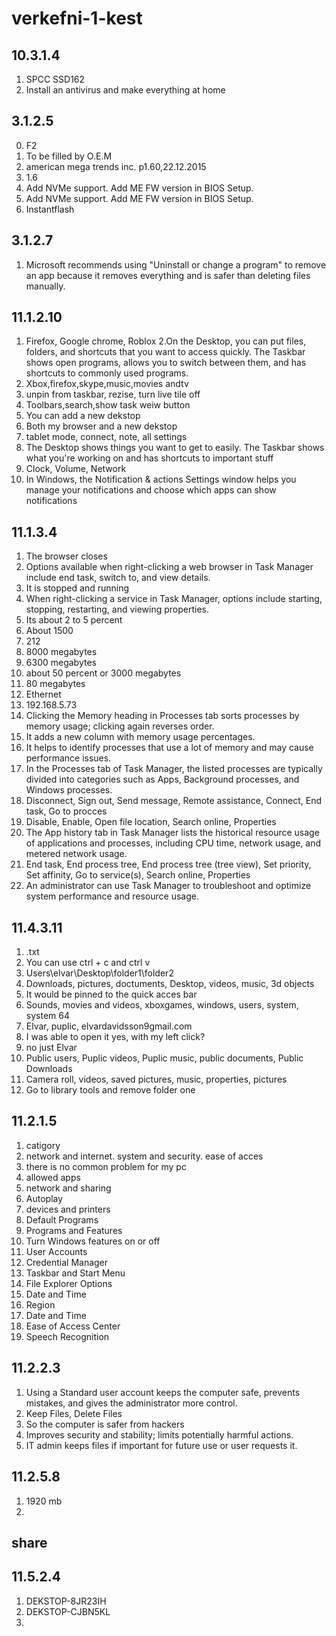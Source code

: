 # verkefni-1-kest

## 10.3.1.4
1. SPCC SSD162
2. Install an antivirus and make everything at home

## 3.1.2.5
0. F2
1. To be filled by O.E.M
2. american mega trends inc. p1.60,22.12.2015
4. 1.6
5. Add NVMe support. Add ME FW version in BIOS Setup.
6. Add NVMe support. Add ME FW version in BIOS Setup.
7. Instantflash

## 3.1.2.7
1. Microsoft recommends using "Uninstall or change a program" to remove an app because it removes everything and is safer than deleting files manually.

## 11.1.2.10
1. Firefox, Google chrome, Roblox
2.On the Desktop, you can put files, folders, and shortcuts that you want to access quickly. The Taskbar shows open programs, allows you to switch between them, and has shortcuts to commonly used programs.
3. Xbox,firefox,skype,music,movies andtv
4. unpin from taskbar, rezise, turn live tile off
5. Toolbars,search,show task weiw button
6. You can add a new dekstop
7. Both my browser and a new dekstop
8. tablet mode, connect, note, all settings
9. The Desktop shows things you want to get to easily. The Taskbar shows what you're working on and has shortcuts to important stuff
10. Clock, Volume, Network
11. In Windows, the Notification & actions Settings window helps you manage your notifications and choose which apps can show notifications

## 11.1.3.4
1. The browser closes
2. Options available when right-clicking a web browser in Task Manager include end task, switch to, and view details.
3. It is stopped and running
4. When right-clicking a service in Task Manager, options include starting, stopping, restarting, and viewing properties.
5. Its about 2 to 5 percent
6. About 1500
7. 212
8. 8000 megabytes
9. 6300 megabytes
10. about 50 percent or 3000 megabytes
11. 80 megabytes
12. Ethernet
13. 192.168.5.73
14. Clicking the Memory heading in Processes tab sorts processes by memory usage; clicking again reverses order.
15. It adds a new column with memory usage percentages.
16. It helps to identify processes that use a lot of memory and may cause performance issues.
17. In the Processes tab of Task Manager, the listed processes are typically divided into categories such as Apps, Background processes, and Windows processes.
18. Disconnect, Sign out, Send message, Remote assistance, Connect, End task, Go to procces
19. Disable, Enable, Open file location, Search online, Properties
20. The App history tab in Task Manager lists the historical resource usage of applications and processes, including CPU time, network usage, and metered network usage.
21. End task, End process tree, End process tree (tree view), Set priority, Set affinity, Go to service(s), Search online, Properties
22. An administrator can use Task Manager to troubleshoot and optimize system performance and resource usage.

## 11.4.3.11
1. .txt
2. You can use ctrl + c and ctrl v
4. Users\elvar\Desktop\folder1\folder2
5. Downloads, pictures, doctuments, Desktop, videos, music, 3d objects
6. It would be pinned to the quick acces bar
7. Sounds, movies and videos, xboxgames, windows, users, system, system 64
8. Elvar, puplic, elvardavidsson9gmail.com
9. I was able to open it yes, with my left click?
10. no just Elvar
11. Public users, Puplic videos, Puplic music, public documents, Public Downloads
12. Camera roll, videos, saved pictures, music, properties, pictures
13. Go to library tools and remove folder one

## 11.2.1.5
1. catigory
2. network and internet. system and security. ease of acces
3. there is no common problem for my pc
4. allowed apps
5. network and sharing
6. Autoplay
7. devices and printers
8. Default Programs
9. Programs and Features
10. Turn Windows features on or off
11. User Accounts
12. Credential Manager
13. Taskbar and Start Menu
14. File Explorer Options
15. Date and Time
16. Region
17. Date and Time
18. Ease of Access Center
19. Speech Recognition

## 11.2.2.3
1. Using a Standard user account keeps the computer safe, prevents mistakes, and gives the administrator more control.
2. Keep Files, Delete Files
3. So the computer is safer from hackers 
4. Improves security and stability; limits potentially harmful actions.
5. IT admin keeps files if important for future use or user requests it.

## 11.2.5.8
1. 1920 mb
2. 



## share
## 11.5.2.4
1. DEKSTOP-8JR23IH
2. DEKSTOP-CJBN5KL
3.
